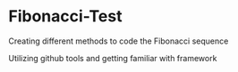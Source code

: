 # Fibonacci-Test
Creating different methods to code the Fibonacci sequence

Utilizing github tools and getting familiar with framework
